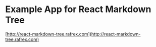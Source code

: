 # Example App for React Markdown Tree

[http://react-markdown-tree.rafrex.com](http://react-markdown-tree.rafrex.com)
